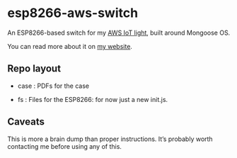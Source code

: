 # esp8266-aws-switch

An ESP8266-based switch for my [AWS IoT light](http://mjoldfield.com/atelier/2017/05/yauiotl.html),
built around Mongoose OS.

You can read more about it on [my
website](http://mjoldfield.com/atelier/2017/07/esp8266-switch.html).

## Repo layout

* case : PDFs for the case

* fs : Files for the ESP8266: for now just a new init.js.

## Caveats

This is more a brain dump than proper instructions. It’s probably worth contacting
me before using any of this.

